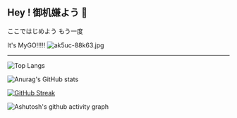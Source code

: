 ## Hey ! 御机嫌よう :wave:

ここではじめよう もう一度

It's MyGO!!!!!
![ak5uc-88k63.jpg](https://s2.loli.net/2024/09/15/zkdIYrVO2xvH8gp.jpg)

----

![Top Langs](https://github-readme-stats.vercel.app/api/top-langs/?username=zzyh1145&theme=dark)

![Anurag's GitHub stats](https://github-readme-stats.vercel.app/api?username=zzyh1145&show_icons=true&theme=dark&icon_color=FFFFFF) 

[![GitHub Streak](https://streak-stats.demolab.com?user=zzyh1145&theme=dark&hide_current_streak=true)](https://git.io/streak-stats)

![Ashutosh's github activity graph](https://github-readme-activity-graph.vercel.app/graph?username=zzyh1145&theme=high-contrast)

